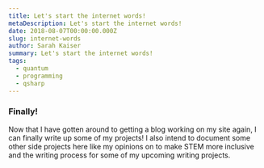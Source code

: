 ```yaml
---
title: Let's start the internet words!
metaDescription: Let's start the internet words!
date: 2018-08-07T00:00:00.000Z
slug: internet-words
author: Sarah Kaiser
summary: Let's start the internet words!
tags:
  - quantum
  - programming
  - qsharp
---
```


### Finally!
Now that I have gotten around to getting a blog working on my site again, I can finally write up some of my projects! I also intend to document some other side projects here like my opinions on to make STEM more inclusive and the writing process for some of my upcoming writing projects.
